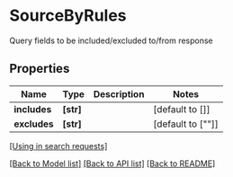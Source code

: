 # SourceByRules

Query fields to be included/excluded to/from response
## Properties
Name | Type | Description | Notes
------------ | ------------- | ------------- | -------------
**includes** | **[str]** |  | [default to []]
**excludes** | **[str]** |  | [default to [""]]

[[Using in search requests]](SearchApi.md#SourceByRules)

[[Back to Model list]](../README.md#documentation-for-models) [[Back to API list]](../README.md#documentation-for-api-endpoints) [[Back to README]](../README.md)


